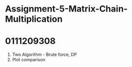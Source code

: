 # Assignment-5-Matrix-Chain-Multiplication 
# 0111209308
1. Two Algorithm - Brute force, DP
2. Plot comparison
